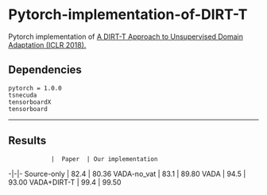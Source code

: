 # Pytorch-implementation-of-DIRT-T

Pytorch implementation of [A DIRT-T Approach to Unsupervised Domain Adaptation (ICLR 2018).](https://arxiv.org/abs/1802.08735)


## Dependencies

    pytorch = 1.0.0 
    tsnecuda
    tensorboardX
    tensorboard
---

## Results
                |  Paper  | Our implementation 
-|-|- 
Source-only     |  82.4   | 80.36
VADA-no_vat     |  83.1   | 89.80
VADA            |  94.5   | 93.00
VADA+DIRT-T     |  99.4   | 99.50
